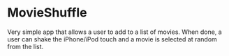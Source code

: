 MovieShuffle
============

Very simple app that allows a user to add to a list of movies.  When done, a user can shake the iPhone/iPod touch and
a movie is selected at random from the list.
